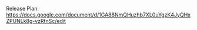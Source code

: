 
Release Plan: https://docs.google.com/document/d/1GA88NmQHuzhb7XL0uYgzK4JyQHxZPUNLk8g-vzRtnSc/edit







